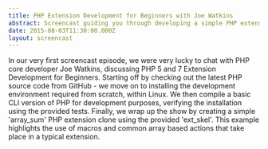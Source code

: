 ```yaml
---
title: PHP Extension Development for Beginners with Joe Watkins
abstract: Screencast guiding you through developing a simple PHP extension and environment.
date: 2015-08-03T11:30:00.000Z
layout: screencast
---
```


In our very first screencast episode, we were very lucky to chat with PHP core developer Joe Watkins, discussing PHP 5 and 7 Extension Development for Beginners.
Starting off by checking out the latest PHP source code from GitHub - we move on to installing the development environment required from scratch, within Linux.
We then compile a basic CLI version of PHP for development purposes, verifying the installation using the provided tests. Finally, we wrap up the show by creating a simple 'array_sum' PHP extension clone using the provided 'ext_skel'.
This example highlights the use of macros and common array based actions that take place in a typical extension.

<div data-type="youtube" data-video-id="5FoHyfu8meM"></div>
